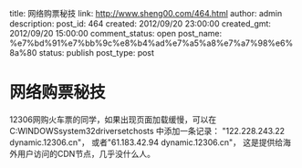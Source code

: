 title: 网络购票秘技
link: http://www.sheng00.com/464.html
author: admin
description: 
post_id: 464
created: 2012/09/20 23:00:00
created_gmt: 2012/09/20 15:00:00
comment_status: open
post_name: %e7%bd%91%e7%bb%9c%e8%b4%ad%e7%a5%a8%e7%a7%98%e6%8a%80
status: publish
post_type: post

# 网络购票秘技

12306网购火车票的同学，如果出现页面加载缓慢，可以在 C:WINDOWSsystem32driversetchosts 中添加一条记录： "122.228.243.22 dynamic.12306.cn"， 或者"61.183.42.94 dynamic.12306.cn"， 这是提供给海外用户访问的CDN节点，几乎没什么人。